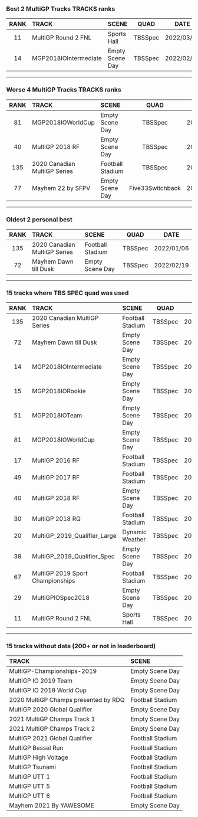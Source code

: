 ### Best 2 MultiGP Tracks TRACKS ranks
|RANK|TRACK|SCENE|QUAD|DATE|
|:---:|:---|:---|:---:|:---:|
|11|MultiGP Round 2 FNL|Sports Hall|TBSSpec|2022/03/05|
|14|MGP2018IOIntermediate|Empty Scene Day|TBSSpec|2022/02/20|
---
### Worse 4 MultiGP Tracks TRACKS ranks
|RANK|TRACK|SCENE|QUAD|DATE|
|:---:|:---|:---|:---:|:---:|
|81|MGP2018IOWorldCup|Empty Scene Day|TBSSpec|2022/02/26|
|40|MultiGP 2018 RF|Empty Scene Day|TBSSpec|2022/02/26|
|135|2020 Canadian MultiGP Series|Football Stadium|TBSSpec|2022/01/06|
|77|Mayhem 22 by SFPV|Empty Scene Day|Five33Switchback|2022/03/29|
---
### Oldest 2 personal best
|RANK|TRACK|SCENE|QUAD|DATE|
|:---:|:---|:---|:---:|:---:|
|135|2020 Canadian MultiGP Series|Football Stadium|TBSSpec|2022/01/06|
|72|Mayhem Dawn till Dusk|Empty Scene Day|TBSSpec|2022/02/19|
---
### 15 tracks where TBS SPEC quad was used
|RANK|TRACK|SCENE|QUAD|DATE|
|:---:|:---|:---|:---:|:---:|
|135|2020 Canadian MultiGP Series|Football Stadium|TBSSpec|2022/01/06|
|72|Mayhem Dawn till Dusk|Empty Scene Day|TBSSpec|2022/02/19|
|14|MGP2018IOIntermediate|Empty Scene Day|TBSSpec|2022/02/20|
|15|MGP2018IORookie|Empty Scene Day|TBSSpec|2022/02/20|
|51|MGP2018IOTeam|Empty Scene Day|TBSSpec|2022/02/26|
|81|MGP2018IOWorldCup|Empty Scene Day|TBSSpec|2022/02/26|
|17|MultiGP 2016 RF|Football Stadium|TBSSpec|2022/02/19|
|49|MultiGP 2017 RF|Football Stadium|TBSSpec|2022/02/26|
|40|MultiGP 2018 RF|Empty Scene Day|TBSSpec|2022/02/26|
|30|MultiGP 2018 RQ|Football Stadium|TBSSpec|2022/03/05|
|20|MultiGP_2019_Qualifier_Large|Dynamic Weather|TBSSpec|2022/03/05|
|38|MultiGP_2019_Qualifier_Spec|Empty Scene Day|TBSSpec|2022/03/05|
|67|MultiGP 2019 Sport Championships|Football Stadium|TBSSpec|2022/03/05|
|29|MultiGPIOSpec2018|Empty Scene Day|TBSSpec|2022/03/05|
|11|MultiGP Round 2 FNL|Sports Hall|TBSSpec|2022/03/05|
---
### 15 tracks without data (200+ or not in leaderboard)
|TRACK|SCENE|
|:---|:---|
|MultiGP-Championships-2019|Empty Scene Day|
|MultiGP IO 2019 Team|Empty Scene Day|
|MultiGP IO 2019 World Cup|Empty Scene Day|
|2020 MultiGP Champs presented by RDQ|Football Stadium|
|MultiGP 2020 Global Qualifier|Empty Scene Day|
|2021 MultiGP Champs Track 1|Empty Scene Day|
|2021 MultiGP Champs Track 2|Empty Scene Day|
|MultiGP 2021 Global Qualifier|Football Stadium|
|MultiGP Bessel Run|Football Stadium|
|MultiGP High Voltage|Football Stadium|
|MultiGP Tsunami|Football Stadium|
|MultiGP UTT 1|Football Stadium|
|MultiGP UTT 5|Football Stadium|
|MultiGP UTT 6|Football Stadium|
|Mayhem 2021 By YAWESOME|Empty Scene Day|
